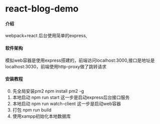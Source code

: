 # react-blog-demo

#### 介绍
webpack+react 后台使用简单的express,

#### 软件架构
模拟web容器是使用express搭建的，前端访问localhost:3000,接口是地址是localhost:3030，前端使用http-proxy做了跳转请求


#### 安装教程
0. 先全局安装pm2 npm install pm2 -g
1. 本地启动 npm run start 这一步是启动express后台接口服务
2. 本地启动 npm run watch-client 这一步是启动web容器  
3. 打包 npm run build
4. 使用xampp初始化本地数据库
